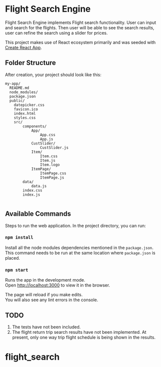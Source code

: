 # Flight Search Engine

Flight Search Engine implements Flight search functionality. User can input and search for the flights. Then user will be able to see the search results, user can refine the search using a slider for prices.

This project makes use of React ecosystem primarily and was seeded with [Create React App](https://github.com/facebookincubator/create-react-app).


## Folder Structure

After creation, your project should look like this:

```
my-app/
  README.md
  node_modules/
  package.json
  public/
    datepicker.css
    favicon.ico
    index.html
    styles.css
    src/
    	components/
    		App/
    			App.css
    			App.js
     		CustSlider/
				CustSlider.js
			Item/
				Item.css
				Item.js
				Item.logo
			ItemPage/
				ItemPage.css
				ItemPage.js
		data/
			data.js
		index.css
		index.js
		
```


## Available Commands

Steps to run the web application. In the project directory, you can run:


### `npm install`

Install all the node modules dependencies mentioned in the `package.json`. This command needs to be run at the same location where `package.json` is placed.

### `npm start`

Runs the app in the development mode.<br>
Open [http://localhost:3000](http://localhost:3000) to view it in the browser.

The page will reload if you make edits.<br>
You will also see any lint errors in the console.


## TODO

1.	The tests have not been included.
2. 	The flight return trip search results have not been implemented. At present, only one way trip flight schedule is being shown in the results.

# flight_search
